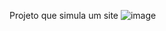 Projeto que simula um site 
![image](https://github.com/user-attachments/assets/97534e05-0db2-49ff-9f1e-aac6bd5ad3cc)
